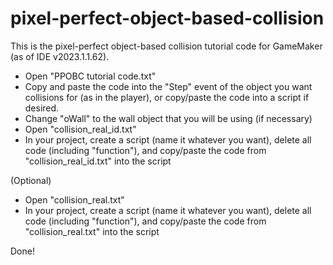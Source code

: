 # pixel-perfect-object-based-collision
This is the pixel-perfect object-based collision tutorial code for GameMaker (as of IDE v2023.1.1.62).

- Open "PPOBC tutorial code.txt"
- Copy and paste the code into the "Step" event of the object you want collisions for (as in the player), or copy/paste the code into a script if desired.
- Change "oWall" to the wall object that you will be using (if necessary)
- Open "collision_real_id.txt"
- In your project, create a script (name it whatever you want), delete all code (including "function"), and copy/paste the code from "collision_real_id.txt" into the script

(Optional)
- Open "collision_real.txt"
- In your project, create a script (name it whatever you want), delete all code (including "function"), and copy/paste the code from "collision_real.txt" into the script

Done!
